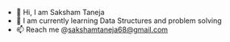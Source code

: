 - 👋 Hi, I am Saksham Taneja
- 🌱 I am currently learning Data Structures and problem solving
- 📫 Reach me @sakshamtaneja68@gmail.com
